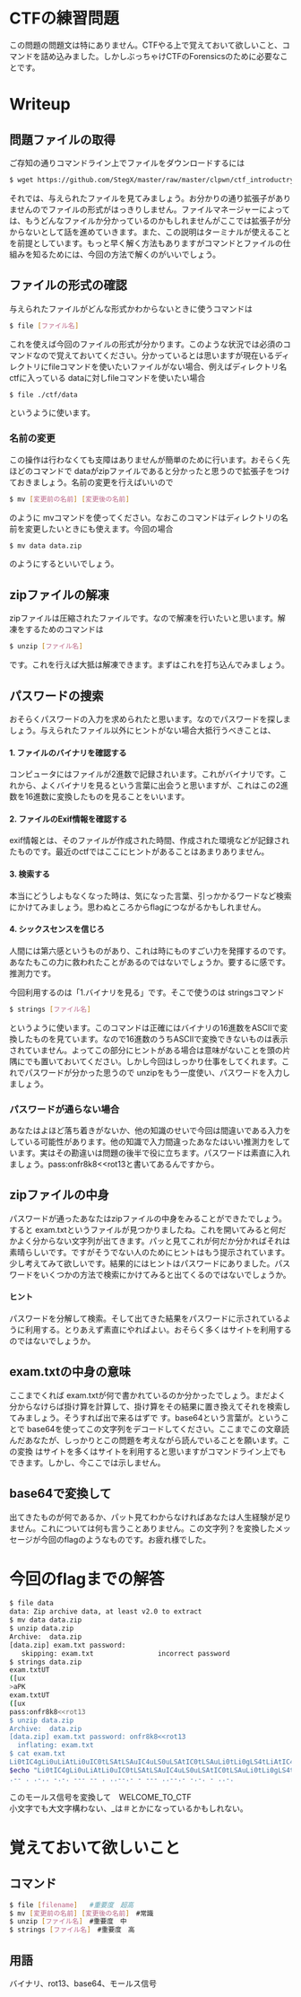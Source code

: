# CTFの練習問題
この問題の問題文は特にありません。CTFやる上で覚えておいて欲しいこと、コマンドを詰め込みました。しかしぶっちゃけCTFのForensicsのために必要なことです。
# Writeup
## 問題ファイルの取得
ご存知の通りコマンドライン上でファイルをダウンロードするには</br>
```bash
$ wget https://github.com/StegX/master/raw/master/clpwn/ctf_introductry/practice/data
```
それでは、与えられたファイルを見てみましょう。お分かりの通り拡張子がありませんのでファイルの形式がはっきりしません。ファイルマネージャーによっては、もうどんなファイルか分かっているのかもしれませんがここでは拡張子が分からないとして話を進めていきます。また、この説明はターミナルが使えることを前提としています。もっと早く解く方法もありますがコマンドとファイルの仕組みを知るためには、今回の方法で解くのがいいでしょう。
## ファイルの形式の確認
与えられたファイルがどんな形式かわからないときに使うコマンドは</br>
```bash
$ file [ファイル名]
```
これを使えば今回のファイルの形式が分かります。このような状況では必須のコマンドなので覚えておいてください。分かっているとは思いますが現在いるディレクトリにfileコマンドを使いたいファイルがない場合、例えばディレクトリ名 ctfに入っている dataに対しfileコマンドを使いたい場合</br>
```bash
$ file ./ctf/data
```
というように使います。
### 名前の変更
この操作は行わなくても支障はありませんが簡単のために行います。おそらく先ほどのコマンドで dataがzipファイルであると分かったと思うので拡張子をつけておきましょう。名前の変更を行えばいいので</br>
```bash
$ mv [変更前の名前] [変更後の名前]
```
のように mvコマンドを使ってください。なおこのコマンドはディレクトリの名前を変更したいときにも使えます。今回の場合</br>
```bash
$ mv data data.zip
```
のようにするといいでしょう。
## zipファイルの解凍
zipファイルは圧縮されたファイルです。なので解凍を行いたいと思います。解凍をするためのコマンドは</br>
```bash
$ unzip [ファイル名]
```
です。これを行えば大抵は解凍できます。まずはこれを打ち込んでみましょう。
## パスワードの捜索
おそらくパスワードの入力を求められたと思います。なのでパスワードを探しましょう。与えられたファイル以外にヒントがない場合大抵行うべきことは、
#### 1. ファイルのバイナリを確認する
コンピュータにはファイルが2進数で記録されいます。これがバイナリです。これから、よくバイナリを見るという言葉に出会うと思いますが、これはこの2進数を16進数に変換したものを見ることをいいます。
#### 2. ファイルのExif情報を確認する
exif情報とは、そのファイルが作成された時間、作成された環境などが記録されたものです。最近のctfではここにヒントがあることはあまりありません。
#### 3. 検索する
本当にどうしよもなくなった時は、気になった言葉、引っかかるワードなど検索にかけてみましょう。思わぬところからflagにつながるかもしれません。
#### 4. シックスセンスを信じろ
人間には第六感というものがあり、これは時にものすごい力を発揮するのです。あなたもこの力に救われたことがあるのではないでしょうか。要するに感です。推測力です。</br>

今回利用するのは「1.バイナリを見る」です。そこで使うのは stringsコマンド</br>
```bash
$ strings [ファイル名]
```
というように使います。このコマンドは正確にはバイナリの16進数をASCIIで変換したものを見ています。なので16進数のうちASCIIで変換できないものは表示されていません。よってこの部分にヒントがある場合は意味がないことを頭の片隅にでも置いておいてください。しかし今回はしっかり仕事をしてくれます。これでパスワードが分かった思うので unzipをもう一度使い、パスワードを入力しましょう。
### パスワードが通らない場合
あなたはよほど落ち着きがないか、他の知識のせいで今回は間違いである入力をしている可能性があります。他の知識で入力間違ったあなたはいい推測力をしています。実はその勘違いは問題の後半で役に立ちます。パスワードは素直に入れましょう。pass:onfr8k8<<rot13と書いてあるんですから。
## zipファイルの中身
パスワードが通ったあなたはzipファイルの中身をみることができたでしょう。すると exam.txtというファイルが見つかりましたね。これを開いてみると何だかよく分からない文字列が出てきます。パッと見てこれが何だか分かればそれは素晴らしいです。ですがそうでない人のためにヒントはもう提示されています。少し考えてみて欲しいです。結果的にはヒントはパスワードにありました。パスワードをいくつかの方法で検索にかけてみると出てくるのではないでしょうか。
#### ヒント
パスワードを分解して検索。そして出てきた結果をパスワードに示されているように利用する。とりあえず素直にやればよい。おそらく多くはサイトを利用するのではないでしょうか。
## exam.txtの中身の意味
ここまでくれば exam.txtが何で書かれているのか分かったでしょう。まだよく分からなけらば掛け算を計算して、掛け算をその結果に置き換えてそれを検索してみましょう。そうすれば出で来るはずで す。base64という言葉が。ということで base64を使ってこの文字列をデコードしてください。ここまでこの文章読んだあなたが、しっかりとこの問題を考えながら読んでいることを願います。この変換 はサイトを多くはサイトを利用すると思いますがコマンドライン上でもできます。しかし、今ここでは示しません。
## base64で変換して
出てきたものが何であるか、パット見てわからなければあなたは人生経験が足りません。これについては何も言うことありません。この文字列？を変換したメッセージが今回のflagのようなものです。お疲れ様でした。
# 今回のflagまでの解答
```bash
$ file data
data: Zip archive data, at least v2.0 to extract
$ mv data data.zip
$ unzip data.zip
Archive:  data.zip
[data.zip] exam.txt password: 
   skipping: exam.txt                incorrect password
$ strings data.zip
exam.txtUT
([ux
>aPK
exam.txtUT
([ux
pass:onfr8k8<<rot13
$ unzip data.zip
Archive:  data.zip
[data.zip] exam.txt password: onfr8k8<<rot13
  inflating: exam.txt
$ cat exam.txt
Li0tIC4gLi0uLiAtLi0uIC0tLSAtLSAuIC4uLS0uLSAtIC0tLSAuLi0tLi0gLS4tLiAtIC4uLS4=
$echo "Li0tIC4gLi0uLiAtLi0uIC0tLSAtLSAuIC4uLS0uLSAtIC0tLSAuLi0tLi0gLS4tLiAtIC4uLS4="| base64 -d
.-- . .-.. -.-. --- -- . ..--.- - --- ..--.- -.-. - ..-.
```
このモールス信号を変換して　WELCOME_TO_CTF</br>
小文字でも大文字構わない、_は＃とかになっているかもしれない。
# 覚えておいて欲しいこと

## コマンド
```bash
$ file [filename]   #重要度　超高
$ mv [変更前の名前] [変更後の名前]　#常識
$ unzip [ファイル名]　#重要度　中
$ strings [ファイル名]　#重要度　高
```
## 用語
バイナリ、rot13、base64、モールス信号